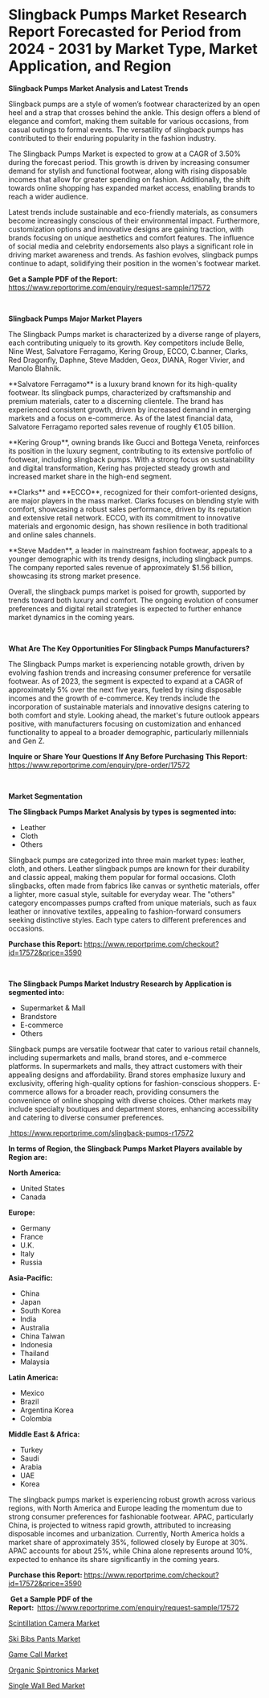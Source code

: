 <p><h1>Slingback Pumps Market Research Report Forecasted for Period from 2024 -  2031 by Market Type, Market Application, and Region</h1></p><p><strong>Slingback Pumps Market Analysis and Latest Trends</strong></p>
<p><p>Slingback pumps are a style of women’s footwear characterized by an open heel and a strap that crosses behind the ankle. This design offers a blend of elegance and comfort, making them suitable for various occasions, from casual outings to formal events. The versatility of slingback pumps has contributed to their enduring popularity in the fashion industry.</p><p>The Slingback Pumps Market is expected to grow at a CAGR of 3.50% during the forecast period. This growth is driven by increasing consumer demand for stylish and functional footwear, along with rising disposable incomes that allow for greater spending on fashion. Additionally, the shift towards online shopping has expanded market access, enabling brands to reach a wider audience.</p><p>Latest trends include sustainable and eco-friendly materials, as consumers become increasingly conscious of their environmental impact. Furthermore, customization options and innovative designs are gaining traction, with brands focusing on unique aesthetics and comfort features. The influence of social media and celebrity endorsements also plays a significant role in driving market awareness and trends. As fashion evolves, slingback pumps continue to adapt, solidifying their position in the women's footwear market.</p></p>
<p><strong>Get a Sample PDF of the Report:&nbsp;</strong> <a href="https://www.reportprime.com/enquiry/request-sample/17572?utm_campaign=31&utm_medium=2&utm_source=Github&utm_content=ia&utm_term=19112024&utm_id=slingback-pumps">https://www.reportprime.com/enquiry/request-sample/17572</a></p>
<p>&nbsp;</p>
<p><strong>Slingback Pumps Major Market Players</strong></p>
<p><p>The Slingback Pumps market is characterized by a diverse range of players, each contributing uniquely to its growth. Key competitors include Belle, Nine West, Salvatore Ferragamo, Kering Group, ECCO, C.banner, Clarks, Red Dragonfly, Daphne, Steve Madden, Geox, DIANA, Roger Vivier, and Manolo Blahnik.</p><p>**Salvatore Ferragamo** is a luxury brand known for its high-quality footwear. Its slingback pumps, characterized by craftsmanship and premium materials, cater to a discerning clientele. The brand has experienced consistent growth, driven by increased demand in emerging markets and a focus on e-commerce. As of the latest financial data, Salvatore Ferragamo reported sales revenue of roughly €1.05 billion.</p><p>**Kering Group**, owning brands like Gucci and Bottega Veneta, reinforces its position in the luxury segment, contributing to its extensive portfolio of footwear, including slingback pumps. With a strong focus on sustainability and digital transformation, Kering has projected steady growth and increased market share in the high-end segment.</p><p>**Clarks** and **ECCO**, recognized for their comfort-oriented designs, are major players in the mass market. Clarks focuses on blending style with comfort, showcasing a robust sales performance, driven by its reputation and extensive retail network. ECCO, with its commitment to innovative materials and ergonomic design, has shown resilience in both traditional and online sales channels.</p><p>**Steve Madden**, a leader in mainstream fashion footwear, appeals to a younger demographic with its trendy designs, including slingback pumps. The company reported sales revenue of approximately $1.56 billion, showcasing its strong market presence.</p><p>Overall, the slingback pumps market is poised for growth, supported by trends toward both luxury and comfort. The ongoing evolution of consumer preferences and digital retail strategies is expected to further enhance market dynamics in the coming years.</p></p>
<p>&nbsp;</p>
<p><strong>What Are The Key Opportunities For Slingback Pumps Manufacturers?</strong></p>
<p><p>The Slingback Pumps market is experiencing notable growth, driven by evolving fashion trends and increasing consumer preference for versatile footwear. As of 2023, the segment is expected to expand at a CAGR of approximately 5% over the next five years, fueled by rising disposable incomes and the growth of e-commerce. Key trends include the incorporation of sustainable materials and innovative designs catering to both comfort and style. Looking ahead, the market's future outlook appears positive, with manufacturers focusing on customization and enhanced functionality to appeal to a broader demographic, particularly millennials and Gen Z.</p></p>
<p><strong>Inquire or Share Your Questions If Any Before Purchasing This Report:</strong> <a href="https://www.reportprime.com/enquiry/pre-order/17572?utm_campaign=31&utm_medium=2&utm_source=Github&utm_content=ia&utm_term=19112024&utm_id=slingback-pumps">https://www.reportprime.com/enquiry/pre-order/17572</a></p>
<p>&nbsp;</p>
<p><strong>Market Segmentation</strong></p>
<p><strong>The Slingback Pumps Market Analysis by types is segmented into:</strong></p>
<p><ul><li>Leather</li><li>Cloth</li><li>Others</li></ul></p>
<p><p>Slingback pumps are categorized into three main market types: leather, cloth, and others. Leather slingback pumps are known for their durability and classic appeal, making them popular for formal occasions. Cloth slingbacks, often made from fabrics like canvas or synthetic materials, offer a lighter, more casual style, suitable for everyday wear. The "others" category encompasses pumps crafted from unique materials, such as faux leather or innovative textiles, appealing to fashion-forward consumers seeking distinctive styles. Each type caters to different preferences and occasions.</p></p>
<p><strong>Purchase this Report:&nbsp;</strong><a href="https://www.reportprime.com/checkout?id=17572&price=3590&utm_campaign=31&utm_medium=2&utm_source=Github&utm_content=ia&utm_term=19112024&utm_id=slingback-pumps">https://www.reportprime.com/checkout?id=17572&price=3590</a></p>
<p>&nbsp;</p>
<p><strong>The Slingback Pumps Market Industry Research by Application is segmented into:</strong></p>
<p><ul><li>Supermarket & Mall</li><li>Brandstore</li><li>E-commerce</li><li>Others</li></ul></p>
<p><p>Slingback pumps are versatile footwear that cater to various retail channels, including supermarkets and malls, brand stores, and e-commerce platforms. In supermarkets and malls, they attract customers with their appealing designs and affordability. Brand stores emphasize luxury and exclusivity, offering high-quality options for fashion-conscious shoppers. E-commerce allows for a broader reach, providing consumers the convenience of online shopping with diverse choices. Other markets may include specialty boutiques and department stores, enhancing accessibility and catering to diverse consumer preferences.</p></p>
<p><a href="https://www.reportprime.com/slingback-pumps-r17572?utm_campaign=31&utm_medium=2&utm_source=Github&utm_content=ia&utm_term=19112024&utm_id=slingback-pumps">&nbsp;https://www.reportprime.com/slingback-pumps-r17572</a></p>
<p><strong>In terms of Region, the Slingback Pumps Market Players available by Region are:</strong></p>
<p>
    <p> <strong> North America: </strong>
        <ul>
            <li>United States</li>
            <li>Canada</li>
        </ul>
        </p> 
    <p> <strong> Europe: </strong>
        <ul>
            <li>Germany</li>
            <li>France</li>
            <li>U.K.</li>
            <li>Italy</li>
            <li>Russia</li>
        </ul>
        </p> 
    <p> <strong> Asia-Pacific: </strong>
        <ul>
            <li>China</li>
            <li>Japan</li>
            <li>South Korea</li>
            <li>India</li>
            <li>Australia</li>
            <li>China Taiwan</li>
            <li>Indonesia</li>
            <li>Thailand</li>
            <li>Malaysia</li>
        </ul>
        </p> 
    <p> <strong> Latin America: </strong>
        <ul>
            <li>Mexico</li>
            <li>Brazil</li>
            <li>Argentina Korea</li>
            <li>Colombia</li>
        </ul>
        </p> 
    <p> <strong> Middle East & Africa: </strong>
        <ul>
            <li>Turkey</li>
            <li>Saudi</li>
            <li>Arabia</li>
            <li>UAE</li>
            <li>Korea</li>
        </ul>
    </p>
    </p>
<p><p>The slingback pumps market is experiencing robust growth across various regions, with North America and Europe leading the momentum due to strong consumer preferences for fashionable footwear. APAC, particularly China, is projected to witness rapid growth, attributed to increasing disposable incomes and urbanization. Currently, North America holds a market share of approximately 35%, followed closely by Europe at 30%. APAC accounts for about 25%, while China alone represents around 10%, expected to enhance its share significantly in the coming years.</p></p>
<p><strong>Purchase this Report: </strong><a href="https://www.reportprime.com/checkout?id=17572&price=3590&utm_campaign=31&utm_medium=2&utm_source=Github&utm_content=ia&utm_term=19112024&utm_id=slingback-pumps">https://www.reportprime.com/checkout?id=17572&price=3590</a></p>
<p>&nbsp;<strong>Get a Sample PDF of the Report:&nbsp;&nbsp;</strong><a href="https://www.reportprime.com/enquiry/request-sample/17572?utm_campaign=31&utm_medium=2&utm_source=Github&utm_content=ia&utm_term=19112024&utm_id=slingback-pumps">https://www.reportprime.com/enquiry/request-sample/17572</a></p>
<p><strong></strong></p>
<p><p><a href="https://www.linkedin.com/pulse/global-scintillation-camera-market-analysis-size-share-revenue-ffuse?utm_campaign=31&utm_medium=2&utm_source=Github&utm_content=ia&utm_term=19112024&utm_id=slingback-pumps">Scintillation Camera Market</a></p><p><a href="https://github.com/rahu1506/Market-Research-Report-List-6/blob/main/ski-bibs-pants-market.md?utm_campaign=31&utm_medium=2&utm_source=Github&utm_content=ia&utm_term=19112024&utm_id=slingback-pumps">Ski Bibs Pants Market</a></p><p><a href="https://issuu.com/reportprime-2/docs/game-call-market-size-2030.pptx_151b5275c0928e?utm_campaign=31&utm_medium=2&utm_source=Github&utm_content=ia&utm_term=19112024&utm_id=slingback-pumps">Game Call Market</a></p><p><a href="https://www.linkedin.com/pulse/exploring-growth-opportunities-organic-spintronics-market-revenue-jy8be?utm_campaign=31&utm_medium=2&utm_source=Github&utm_content=ia&utm_term=19112024&utm_id=slingback-pumps">Organic Spintronics Market</a></p><p><a href="https://github.com/FassouRP/Market-Research-Report-List-6/blob/main/single-wall-bed-market.md?utm_campaign=31&utm_medium=2&utm_source=Github&utm_content=ia&utm_term=19112024&utm_id=slingback-pumps">Single Wall Bed Market</a></p></p>